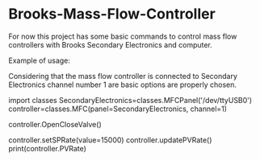 # Brooks-Mass-Flow-Controller
For now this project has some basic commands to control mass flow controllers with Brooks Secondary Electronics and computer.



Example of usage:

Considering that the mass flow controller is connected to Secondary Electronics channel number 1 are basic options are properly
chosen. 

import classes
SecondaryElectronics=classes.MFCPanel('/dev/ttyUSB0')
controller=classes.MFC(panel=SecondaryElectronics, channel=1)

controller.OpenCloseValve()

controller.setSPRate(value=15000) 
controller.updatePVRate()
print(controller.PVRate)
